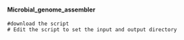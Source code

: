 #### Microbial_genome_assembler
```
#download the script
# Edit the script to set the input and output directory

```
